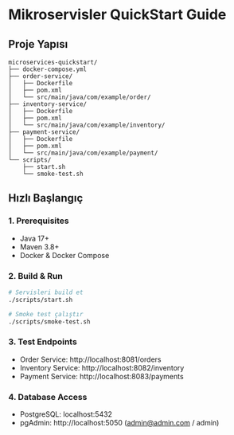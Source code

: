 # Mikroservisler QuickStart Guide

## Proje Yapısı

```
microservices-quickstart/
├── docker-compose.yml
├── order-service/
│   ├── Dockerfile
│   ├── pom.xml
│   └── src/main/java/com/example/order/
├── inventory-service/
│   ├── Dockerfile
│   ├── pom.xml
│   └── src/main/java/com/example/inventory/
├── payment-service/
│   ├── Dockerfile
│   ├── pom.xml
│   └── src/main/java/com/example/payment/
└── scripts/
    ├── start.sh
    └── smoke-test.sh
```

## Hızlı Başlangıç

### 1. Prerequisites

- Java 17+
- Maven 3.8+
- Docker & Docker Compose

### 2. Build & Run

```bash
# Servisleri build et
./scripts/start.sh

# Smoke test çalıştır
./scripts/smoke-test.sh
```

### 3. Test Endpoints

- Order Service: http://localhost:8081/orders
- Inventory Service: http://localhost:8082/inventory
- Payment Service: http://localhost:8083/payments

### 4. Database Access

- PostgreSQL: localhost:5432
- pgAdmin: http://localhost:5050 (admin@admin.com / admin)
